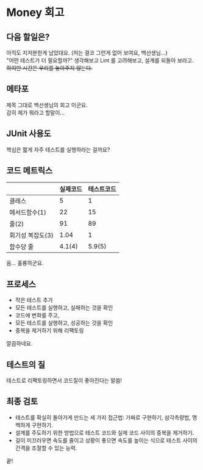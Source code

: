 # Money 회고

## 다음 할일은?
아직도 지저분한게 남았대요. (저는 결코 그런게 없어 보여요, 백선생님...)  
"어떤 테스트가 더 필요할까?" 생각해보고 Lint 를 고려해보고, 설계를 되돌아 보라고.  
~~하지만 시간은 우리를 놓아주지 않는다.~~

## 메타포
제목 그대로 백선생님의 회고 이군요.  
감히 제가 뭐라고 할말이...

## JUnit 사용도
핵심은 짧게 자주 테스트를 실행하라는 걸까요?

## 코드 메트릭스
| | 실제코드 | 테스트코드 |
|---|---|---|
| 클레스 | 5 | 1|
| 메서드함수(1)| 22| 15|
| 줄(2) | 91 | 89|
| 회기성 복잡도(3)| 1.04|1|
| 함수당 줄| 4.1(4) | 5.9(5)|

음... 훌륭하군요.

## 프로세스 
- 작은 테스트 추가
- 모든 테스트를 실행하고, 실패하는 것을 확인
- 코드에 변화를 주고,
- 모든 테스트를 실행하고, 성공하는 것을 확인
- 중복을 제거하기 위해 리팩토링

깔끔하네요.

## 테스트의 질
테스트로 리팩토링하면서 코드질이 좋아진다는 말씀! 

## 최종 검토
- 테스트를 확실히 돌아가게 만드는 세 가지 접근법: 가짜로 구현하기, 삼각측량법, 명백하게 구현하기.
- 설계를 주도하기 위한 방법으로 테스트 코드와 실제 코드 사이의 중복을 제거하기.
- 길이 미끄러우면 속도를 줄이고 상황이 좋으면 속도를 높이는 식으로 테스트 사이의 간격을 조절할 수 있는 능력.

끝!
